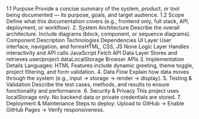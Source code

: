 1.1 Purpose
Provide a concise summary of the system, product, or tool being documented — its purpose, goals,
and target audience.
1.2 Scope
Define what this documentation covers (e.g., frontend only, full stack, API, deployment, or
workflow).
2. System Architecture
Describe the overall architecture. Include diagrams (block, component, or sequence diagrams).
Component Description Technologies Dependencies
UI Layer User interface, navigation, and formsHTML, CSS, JS None
Logic Layer Handles interactivity and API calls JavaScript Fetch API
Data Layer Stores and retrieves user/project dataLocalStorage Browser APIs
3. Implementation Details
Languages: HTML
Features include dynamic greeting, theme toggle, project filtering, and form validation.
4. Data Flow
Explain how data moves through the system (e.g., input → storage → render → display).
5. Testing & Validation
Describe the test cases, methods, and results to ensure functionality and performance.
6. Security & Privacy
This project uses localStorage only. No backend data or private credentials are stored.
7. Deployment & Maintenance
Steps to deploy: Upload to GitHub → Enable GitHub Pages → Verify responsiveness.

